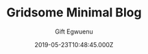 ---
layout: JamstackTheme
title: Gridsome Minimal Blog
github: https://github.com/lauragift21/gridsome-minimal-blog
demo: https://gridsome-blog-telerik.netlify.com/
author: Gift Egwuenu
ssg: Gridsome
date: 2019-05-23T10:48:45.000Z
description: A blog built with Gridsome and Hosted on Netlify
stale: true
---